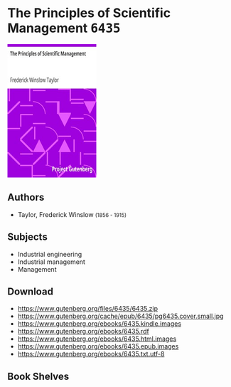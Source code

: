 # The Principles of Scientific Management <kbd>6435</kbd>

![](./cover.medium.jpg "")

## Authors


 - Taylor, Frederick Winslow <small>(1856 - 1915)</small>

## Subjects


 - Industrial engineering
 - Industrial management
 - Management

## Download


 - https://www.gutenberg.org/files/6435/6435.zip
 - https://www.gutenberg.org/cache/epub/6435/pg6435.cover.small.jpg
 - https://www.gutenberg.org/ebooks/6435.kindle.images
 - https://www.gutenberg.org/ebooks/6435.rdf
 - https://www.gutenberg.org/ebooks/6435.html.images
 - https://www.gutenberg.org/ebooks/6435.epub.images
 - https://www.gutenberg.org/ebooks/6435.txt.utf-8

## Book Shelves



